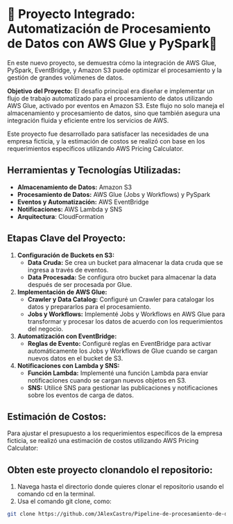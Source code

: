 # 🚀 Proyecto Integrado: Automatización de Procesamiento de Datos con AWS Glue y PySpark🚀

En este nuevo proyecto, se demuestra cómo la integración de AWS Glue, PySpark, EventBridge, y Amazon S3 puede optimizar el procesamiento y la gestión de grandes volúmenes de datos.

**Objetivo del Proyecto:** El desafío principal era diseñar e implementar un flujo de trabajo automatizado para el procesamiento de datos utilizando AWS Glue, activado por eventos en Amazon S3. Este flujo no solo maneja el almacenamiento y procesamiento de datos, sino que también asegura una integración fluida y eficiente entre los servicios de AWS.

Este proyecto fue desarrollado para satisfacer las necesidades de una empresa ficticia, y la estimación de costos se realizó con base en los requerimientos específicos utilizando AWS Pricing Calculator.

## Herramientas y Tecnologías Utilizadas:

- **Almacenamiento de Datos:** Amazon S3
- **Procesamiento de Datos:** AWS Glue (Jobs y Workflows) y PySpark
- **Eventos y Automatización:** AWS EventBridge
- **Notificaciones:** AWS Lambda y SNS
- **Arquitectura**: CloudFormation

## Etapas Clave del Proyecto:

1. **Configuración de Buckets en S3:**
    - **Data Cruda:** Se crea un bucket para almacenar la data cruda que se ingresa a través de eventos.
    - **Data Procesada:** Se configura otro bucket para almacenar la data después de ser procesada por Glue.
2. **Implementación de AWS Glue:**
    - **Crawler y Data Catalog:** Configuré un Crawler para catalogar los datos y prepararlos para el procesamiento.
    - **Jobs y Workflows:** Implementé Jobs y Workflows en AWS Glue para transformar y procesar los datos de acuerdo con los requerimientos del negocio.
3. **Automatización con EventBridge:**
    - **Reglas de Evento:** Configuré reglas en EventBridge para activar automáticamente los Jobs y Workflows de Glue cuando se cargan nuevos datos en el bucket de S3.
4. **Notificaciones con Lambda y SNS:**
    - **Función Lambda:** Implementé una función Lambda para enviar notificaciones cuando se cargan nuevos objetos en S3.
    - **SNS:** Utilicé SNS para gestionar las publicaciones y notificaciones sobre los eventos de carga de datos.

## **Estimación de Costos:**

Para ajustar el presupuesto a los requerimientos específicos de la empresa ficticia, se realizó una estimación de costos utilizando AWS Pricing Calculator:

## Obten este proyecto clonandolo el repositorio:

1. Navega hasta el directorio donde quieres clonar el repositorio usando el comando cd en la terminal.
2. Usa el comando git clone, como:

```bash
git clone https://github.com/JAlexCastro/Pipeline-de-procesamiento-de-datos-en-AWS.git
```
